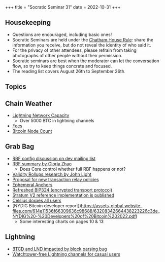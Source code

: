 +++
title = "Socratic Seminar 31"
date = 2022-10-31
+++

Housekeeping
------------

- Questions are encouraged, including basic ones!
- Socratic Seminars are held under the [Chatham House Rule](https://www.chathamhouse.org/about-us/chatham-house-rule): share the information you receive, but do not reveal the identity of who said it.
- For the privacy of other attendees, please refrain from taking photographs of other people without their permission.
- Socratic seminars are best when the moderator can let the conversation flow, so try to keep things concrete and focused.
- The reading list covers August 26th to September 26th.

Topics
------

Chain Weather
-------------
- [Lightning Network Capacity](https://bitcoinvisuals.com/ln-capacity)
  - Over 5000 BTC in lightning channels
- [Fees](https://transactionfee.info/charts/fees-package-feerates/)
- [Bitcoin Node Count](https://luke.dashjr.org/programs/bitcoin/files/charts/historical.html)

Grab Bag
--------
- [RBF config discussion on dev mailing list](https://lists.linuxfoundation.org/pipermail/bitcoin-dev/2022-October/020980.html)
- [RBF summary by Gloria Zhao](https://github.com/glozow/bitcoin-notes/blob/full-rbf/full-rbf.md)
  - Does Core control whether full RBF happens or not?
- [Validity Rollups research by John Light](https://bitcoinrollups.org)
- [Proposal for new transaction relay policies](https://lists.linuxfoundation.org/pipermail/bitcoin-dev/2022-September/020937.html)
- [Ephemeral Anchors](https://lists.linuxfoundation.org/pipermail/bitcoin-dev/2022-October/021036.html)
- [Refreshed BIP324 (encrypted transport protocol)](https://lists.linuxfoundation.org/pipermail/bitcoin-dev/2022-October/020985.html)
- [Stratum V2 reference implementation is published](https://twitter.com/StratumV2/status/1579805619351326722)
- [Celsius doxxes all users](https://www.nobsbitcoin.com/celsius-doxxes-all-users/)
- [NYDIG Bitcoin developer report])https://assets-global.website-files.com/614e11536f66309636c98688/63208342664438223226c3de_NYDIG%20-%20Developers%20of%20Bitcoin%202022.pdf)
  - Some interesting charts on pages 10 & 13

Lightning
--------
- [BTCD and LND impacted by block parsing bug](https://twitter.com/brqgoo/status/1579216353780957185)
- [Watchtower-free Lightning channels for casual users](https://lists.linuxfoundation.org/pipermail/lightning-dev/2022-October/003707.html)
